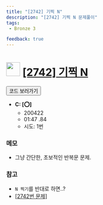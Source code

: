 ```yaml
---
title: "[2742] 기찍 N"
description: "[2742] 기찍 N 문제풀이"
tags: 
 - Bronze 3

feedback: true
---
```

<h1><img src="https://doky.space/assets/icpclev/b3.svg" height="37px"> <a href="http://icpc.me/2742">[2742] 기찍 N</a></h1>

<a href="https://github.com/DokySp/acmicpc-practice/tree/master/2742"><button class="btn btn-info">코드 보러가기</button></a>

- **C: [:o:]**
  - 200422
  - 01:47 .84 
  - 시도: 1번

### 메모
 - 그냥 간단한, 초보적인 반복문 문제.

### 참고
 - `N 찍기`를 반대로 하면..?
 - [[2742번 문제]](http://icpc.me/2741)

